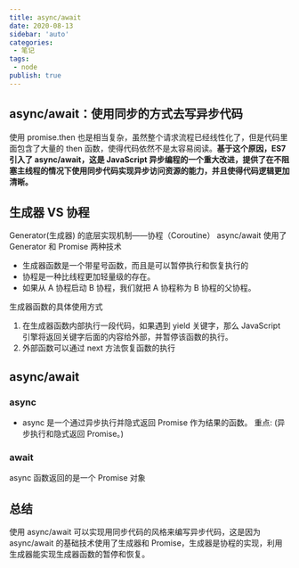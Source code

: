 ```yaml
---
title: async/await
date: 2020-08-13
sidebar: 'auto'
categories:
 - 笔记
tags:
 - node
publish: true
---
```

##  async/await：使用同步的方式去写异步代码
使用 promise.then 也是相当复杂，虽然整个请求流程已经线性化了，但是代码里面包含了大量的 then 函数，使得代码依然不是太容易阅读。**基于这个原因，ES7 引入了 async/await，这是 JavaScript 异步编程的一个重大改进，提供了在不阻塞主线程的情况下使用同步代码实现异步访问资源的能力，并且使得代码逻辑更加清晰。**

## 生成器 VS 协程
Generator(生成器) 的底层实现机制——协程（Coroutine）
async/await 使用了 Generator 和 Promise 两种技术

- 生成器函数是一个带星号函数，而且是可以暂停执行和恢复执行的
- 协程是一种比线程更加轻量级的存在。
- 如果从 A 协程启动 B 协程，我们就把 A 协程称为 B 协程的父协程。

生成器函数的具体使用方式
1. 在生成器函数内部执行一段代码，如果遇到 yield 关键字，那么 JavaScript 引擎将返回关键字后面的内容给外部，并暂停该函数的执行。
2. 外部函数可以通过 next 方法恢复函数的执行

## async/await
### async
- async 是一个通过异步执行并隐式返回 Promise 作为结果的函数。
重点: (异步执行和隐式返回 Promise。)

### await
async 函数返回的是一个 Promise 对象

## 总结
使用 async/await 可以实现用同步代码的风格来编写异步代码，这是因为 async/await 的基础技术使用了生成器和 Promise，生成器是协程的实现，利用生成器能实现生成器函数的暂停和恢复。